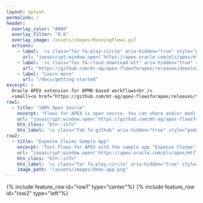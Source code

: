 ```yaml
---
layout: splash
permalink: /
header:
  overlay_color: "#000"
  overlay_filter: "0.6"
  overlay_image: /assets/images/RunningFlows.gif
  actions:
    - label: '<i class="far fa-play-circle" aria-hidden="true" style="padding-right: 5px;"></i>Try now'
      url: "javascript:window.open('https://apex.oracle.com/pls/apex/mtflows/r/flowsforapex', '_blank')"
    - label: '<i class="fas fa-cloud-download-alt" aria-hidden="true" style="padding-right: 5px;"></i>Download'
      url: "https://github.com/mt-ag/apex-flowsforapex/releases/download/v21.1/FLOWSFORAPEX_APEX201_984339_UTF8.sql"
    - label: "Learn more"
      url: "/docs/getting-started"
excerpt: >
  Oracle APEX extension for BPMN based workflows<br />
  <small><a href="https://github.com/mt-ag/apex-flowsforapex/releases/tag/v21.1">Latest release v21.1</a></small>
row1:
  - title: "100% Open Source"
    excerpt: "Flows for APEX is open source. You can share and/or modify it, always under the adherence of the MIT-license. Flows for APEX ist cost free and was created by passionate developers."
    url: "javascript:window.open('https://github.com/mt-ag/apex-flowsforapex', '_blank')"
    btn_class: "btn--info"
    btn_label: '<i class="fab fa-github" aria-hidden="true" style="padding-right: 5px;"></i>Browse code'
row2:
  - title: "Expense Claims Sample App"
    excerpt: 'Test Flows for APEX with the sample app "Expense Claims", which is also included in the software.'
    url: "javascript:window.open('https://apex.oracle.com/pls/apex/mtflows/r/flowsforapexdemo', '_blank')"
    btn_class: "btn--info"
    btn_label: '<i class="far fa-play-circle" aria-hidden="true" style="padding-right: 5px;"></i>Try now'
    image_path: "/assets/images/demo-app.png"
---
```

{% include feature_row id="row1" type="center"%}
{% include feature_row id="row2" type="left"%}